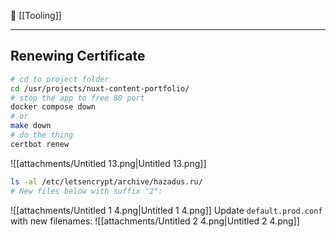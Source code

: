 📂 [[Tooling]]

----
## Renewing Certificate
```Bash
# cd to project folder
cd /usr/projects/nuxt-content-portfolio/
# stop the app to free 80 port
docker compose down
# or
make down
# do the thing
certbot renew
```
![[attachments/Untitled 13.png|Untitled 13.png]]
```Bash
ls -al /etc/letsencrypt/archive/hazadus.ru/
# New files below with suffix "2":
```
![[attachments/Untitled 1 4.png|Untitled 1 4.png]]
Update `default.prod.conf` with new filenames:
![[attachments/Untitled 2 4.png|Untitled 2 4.png]]